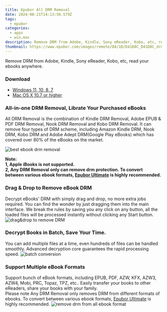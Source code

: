 ```yaml
---
title: Epubor All DRM Removal
date: 2024-08-21T14:13:50.579Z
tags: 
  - epubor
categories: 
  - apps
  - win,mac
description: Remove DRM from Adobe, Kindle, Sony eReader, Kobo, etc, read your ebooks anywhere.
thumbnail: https://www.epubor.com/images/remote/D4/1D/D41D8C_D41D8C_drmtool.jpg
---
```


Remove DRM from Adobe, Kindle, Sony eReader, Kobo, etc, read your ebooks anywhere.


### Download

- [Windows 11, 10, 8, 7](https://secure.2checkout.com/order/checkout.php?QTY=1&AFFILIATE=108875&CART=1&CARD=2&DESIGN_TYPE=2&CURRENCY=USD&ORDERSTYLE=nLWooJa5iLg=&PAY_TYPE=PAYPAL&PRODS=4600113&OPTIONS4600113=MacConLife)
- [Mac OS X 10.7 or higher](https://secure.2checkout.com/order/checkout.php?QTY=1&AFFILIATE=108875&CART=1&CARD=2&DESIGN_TYPE=2&CURRENCY=USD&ORDERSTYLE=nLWooJa5iLg=&PAY_TYPE=PAYPAL&PRODS=4600114&OPTIONS4600114=ALLLife)

### All-in-one DRM Removal, Librate Your Purchased eBooks

All DRM Removal is the combination of Kindle DRM Removal, Adobe EPUB & PDF DRM Removal, Nook DRM Removal and Kobo DRM Removal. It can remove four types of DRM scheme, including Amazon Kindle DRM, Nook DRM, Kobo DRM and Adobe Adept DRM(Google Play eBooks) which has covered over 80% of the eBooks on the market.

![best ebook drm removal](https://www.epubor.com/drm-removal-tools.htmlimages/drm-removal-feature2.png)

**Note:  
1, Apple iBooks is not supported.  
2, Any DRM Removal only can remove drm protection. To convert between various ebook formats, [Epubor Ultimate](https://tools.techidaily.com/epubor/ultimate/) is highly recommended.**

### Drag & Drop to Remove eBook DRM

Decrypt eBooks' DRM with simply drag and drop, no more extra jobs required. You can find the wonder by just dragging them into the main interface. We break the rules by saving you any click on any button, all the loaded files will be processed instantly without clicking any Start button. ![drag&drop to remove DRM](https://www.epubor.com/drm-removal-tools.htmlimages/remove-all-drm-drag-books.png)

### Decrypt Books in Batch, Save Your Time.

You can add multiple files at a time, even hundreds of files can be handled smoothly. Advanced decryption core guarantees the rapid processing speed. ![batch conversion](https://www.epubor.com/drm-removal-tools.htmlimages/batch-conversion.jpg)

### Support Multiple eBook Formats

Support bunch of eBook formats, including EPUB, PDF, AZW, KFX, AZW3, AZW4, Mobi, PRC, Topaz, TPZ, etc.. Easily transfer your books to other eReaders, share your books with your family.  
Please note Any DRM Removal only removes DRM from different formats of ebooks. To convert between various ebook formats, [Epubor Ultimate](https://tools.techidaily.com/epubor/ultimate/) is highly recommended. ![remove drm from all ebook format](https://www.epubor.com/images/remove-all-drm.png)